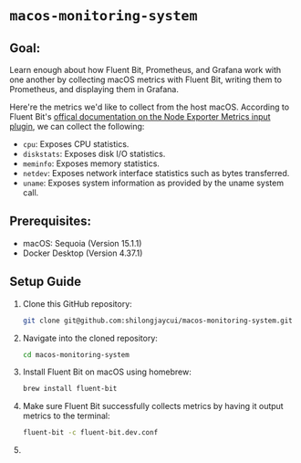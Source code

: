 # `macos-monitoring-system`
## Goal:
Learn enough about how Fluent Bit, Prometheus, and Grafana work with one another by collecting macOS metrics with Fluent Bit, writing them to Prometheus, and displaying them in Grafana.

Here're the metrics we'd like to collect from the host macOS. According to Fluent Bit's [offical documentation on the Node Exporter Metrics input plugin](https://docs.fluentbit.io/manual/pipeline/inputs/node-exporter-metrics), we can collect the following:
- `cpu`: Exposes CPU statistics.
- `diskstats`: Exposes disk I/O statistics.
- `meminfo`: Exposes memory statistics.
- `netdev`: Exposes network interface statistics such as bytes transferred.
- `uname`: Exposes system information as provided by the uname system call.

## Prerequisites:
- macOS: Sequoia (Version 15.1.1)
- Docker Desktop (Version 4.37.1)

## Setup Guide
1. Clone this GitHub repository:
   ```bash
   git clone git@github.com:shilongjaycui/macos-monitoring-system.git
   ```
2. Navigate into the cloned repository:
   ```bash
   cd macos-monitoring-system
   ```
3. Install Fluent Bit on macOS using homebrew:
   ```bash
   brew install fluent-bit
   ```
4. Make sure Fluent Bit successfully collects metrics by having it output metrics to the terminal:
   ```bash
   fluent-bit -c fluent-bit.dev.conf
   ```
5. 